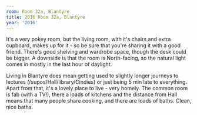 ```yaml
---
room: Room 32a, Blantyre
title: 2016 Room 32a, Blantyre
year: '2016'
---
```


It's a very pokey room, but the living room, with it's chairs and extra cupboard, makes up for it - so be sure that you're sharing it with a good friend. There's good shelving and wardrobe space, though the desk could be bigger. A downside is that the room is North-facing, so the natural light comes in mostly in the last hour of daylight.

Living in Blantyre does mean getting used to slightly longer journeys to lectures (/supos/Hall/library/Cindies) or just being 5 min late to everything. Apart from that, it's a lovely place to live - very homely. The common room is fab (with a TV!), there a loads of kitchens and the distance from Hall means that many people share cooking, and there are loads of baths. Clean, nice baths.